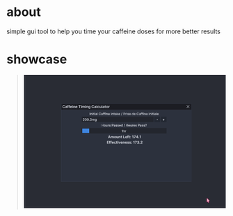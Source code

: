 # about
simple gui tool to help you time your caffeine doses for more better results

# showcase
> ![showcase gif](https://github.com/Kobley/Caffeine-Timing-Calclator/blob/master/media/test.gif)
